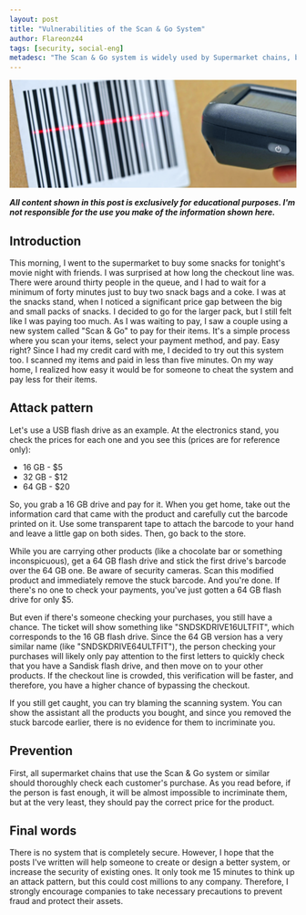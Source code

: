 ```yaml
---
layout: post
title: "Vulnerabilities of the Scan & Go System"
author: Flareonz44
tags: [security, social-eng]
metadesc: "The Scan & Go system is widely used by Supermarket chains, but there are some vulnerabilities in it."
---
```


![digital scanner](/images/2023-5-2-vulnerabilities-scan-n-go/banner.png)

***All content shown in this post is exclusively for educational purposes. I'm not responsible for the use you make of the information shown here.***

## Introduction

This morning, I went to the supermarket to buy some snacks for tonight's movie night with friends. I was surprised at how long the checkout line was. There were around thirty people in the queue, and I had to wait for a minimum of forty minutes just to buy two snack bags and a coke.
I was at the snacks stand, when I noticed a significant price gap between the big and small packs of snacks. I decided to go for the larger pack, but I still felt like I was paying too much. As I was waiting to pay, I saw a couple using a new system called "Scan & Go" to pay for their items. It's a simple process where you scan your items, select your payment method, and pay. Easy right?
Since I had my credit card with me, I decided to try out this system too. I scanned my items and paid in less than five minutes.
On my way home, I realized how easy it would be for someone to cheat the system and pay less for their items.

## Attack pattern

Let's use a USB flash drive as an example. At the electronics stand, you check the prices for each one and you see this (prices are for reference only):

- 16 GB - $5
- 32 GB - $12
- 64 GB - $20

So, you grab a 16 GB drive and pay for it. When you get home, take out the information card that came with the product and carefully cut the barcode printed on it. Use some transparent tape to attach the barcode to your hand and leave a little gap on both sides. Then, go back to the store.

While you are carrying other products (like a chocolate bar or something inconspicuous), get a 64 GB flash drive and stick the first drive's barcode over the 64 GB one. Be aware of security cameras. Scan this modified product and immediately remove the stuck barcode. And you're done. If there's no one to check your payments, you've just gotten a 64 GB flash drive for only $5.

But even if there's someone checking your purchases, you still have a chance. The ticket will show something like "SNDSKDRIVE16ULTFIT", which corresponds to the 16 GB flash drive. Since the 64 GB version has a very similar name (like "SNDSKDRIVE64ULTFIT"), the person checking your purchases will likely only pay attention to the first letters to quickly check that you have a Sandisk flash drive, and then move on to your other products. If the checkout line is crowded, this verification will be faster, and therefore, you have a higher chance of bypassing the checkout.

If you still get caught, you can try blaming the scanning system. You can show the assistant all the products you bought, and since you removed the stuck barcode earlier, there is no evidence for them to incriminate you.

## Prevention

First, all supermarket chains that use the Scan & Go system or similar should thoroughly check each customer's purchase. As you read before, if the person is fast enough, it will be almost impossible to incriminate them, but at the very least, they should pay the correct price for the product.

## Final words

There is no system that is completely secure. However, I hope that the posts I've written will help someone to create or design a better system, or increase the security of existing ones. It only took me 15 minutes to think up an attack pattern, but this could cost millions to any company. Therefore, I strongly encourage companies to take necessary precautions to prevent fraud and protect their assets.